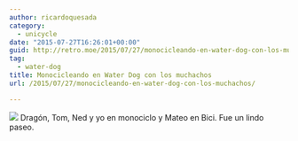 ```yaml
---
author: ricardoquesada
category:
  - unicycle
date: "2015-07-27T16:26:01+00:00"
guid: http://retro.moe/2015/07/27/monocicleando-en-water-dog-con-los-muchachos/
tag:
  - water-dog
title: Monocicleando en Water Dog con los muchachos
url: /2015/07/27/monocicleando-en-water-dog-con-los-muchachos/

---
```

[![](/wp-content/uploads/2015/07/img_3461-0.jpg)](/wp-content/uploads/2015/07/img_3461-0.jpg)
Dragón, Tom, Ned y yo en monociclo y Mateo en Bici. Fue un lindo paseo.
